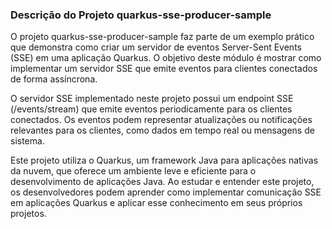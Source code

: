 
### Descrição do Projeto quarkus-sse-producer-sample
O projeto quarkus-sse-producer-sample faz parte de um exemplo prático que demonstra como criar um servidor de eventos Server-Sent Events (SSE) em uma aplicação Quarkus. O objetivo deste módulo é mostrar como implementar um servidor SSE que emite eventos para clientes conectados de forma assíncrona.

O servidor SSE implementado neste projeto possui um endpoint SSE (/events/stream) que emite eventos periodicamente para os clientes conectados. Os eventos podem representar atualizações ou notificações relevantes para os clientes, como dados em tempo real ou mensagens de sistema.

Este projeto utiliza o Quarkus, um framework Java para aplicações nativas da nuvem, que oferece um ambiente leve e eficiente para o desenvolvimento de aplicações Java. Ao estudar e entender este projeto, os desenvolvedores podem aprender como implementar comunicação SSE em aplicações Quarkus e aplicar esse conhecimento em seus próprios projetos.





